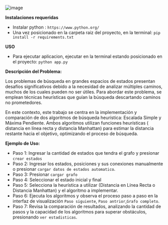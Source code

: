 ![image](https://github.com/AxelK1999/algBusquedaHeuristica/assets/69541858/271d5160-5758-4797-a70f-d19acf0f17e0)


**Instalaciones requeridas**
- Instalar python :  `https://www.python.org/ `
- Una vez posicionado en la carpeta raiz del proyecto, en la terminal:  `pip install -r requirements.txt`
  
**USO**
  - Para ejecutar aplicacion, ejecutar en la terminal estando posicionado en el proyecto:  `python app.py `

**Descripción del Problema:**

Los problemas de búsqueda en grandes espacios de estados presentan desafíos significativos debido a la necesidad de analizar múltiples caminos, muchos de los cuales pueden no ser útiles. Para abordar este problema, se emplean técnicas heurísticas que guían la búsqueda descartando caminos no prometedores.

En este contexto, este trabajo se centra en la implementación y comparación de dos algoritmos de búsqueda heurística: Escalada Simple y Máxima Pendiente. Ambos algoritmos utilizan funciones heurísticas ( distancia en línea recta y distancia Manhattan) para estimar la distancia restante hacia el objetivo, optimizando el proceso de búsqueda.

**Ejemplo de Uso:**

 - Paso 1: Ingresar la cantidad de estados que tendra el grafo y presionar `crear estados`
 - Paso 2: Ingresar los estados, posiciones y sus conexiones manualmente o presionar `cargar datos de estados automatico`.
 - Paso 3: Presionar `cargar grafo`
 - Paso 4: Seleccionar el estado inicial y final
 - Paso 5: Selecciona la heurística a utilizar (Distancia en Línea Recta o Distancia Manhattan) y el algoritmo a implementar.
 - Paso 6: Ejecuta los algoritmos y observa el proceso paso a paso en la interfaz de visualización `Paso siguiente`, `Paso antrior`,`Grafo completo`.
 - Paso 7: Revisa la comparación de resultados, analizando la cantidad de pasos y la capacidad de los algoritmos para superar obstáculos, presionando `ver estadisticas`.
